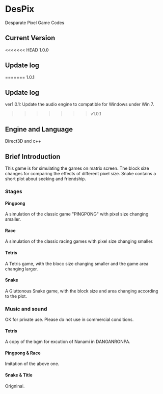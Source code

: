 # DesPix
Desparate Pixel Game Codes

## Current Version
<<<<<<< HEAD
1.0.0

## Update log

=======
1.0.1

## Update log

ver1.0.1: Update the audio engine to compatible for Windows under Win 7.

>>>>>>> v1.0.1
## Engine and Language
Direct3D and c++

## Brief Introduction
This game is for simulating the games on matrix screen.
The block size changes for comparing the effects of different pixel size.
Snake contains a short plot about seeking and friendship.

### Stages
#### Pingpong
A simulation of the classic game "PINGPONG" with pixel size changing smaller.
#### Race
A simulation of the classic racing games with pixel size changing smaller.
#### Tetris
A Tetris game, with the blocc size changing smaller and the game area changing larger.
#### Snake
A Gluttonous Snake game, with the block size and area changing according to the plot.

### Music and sound

OK for private use. Please do not use in commercial conditions.

#### Tetris
A copy of the bgm for excution of Nanami in DANGANRONPA. 
#### Pingpong & Race
Imitation of the above one.
#### Snake & Title
Origninal.
